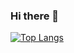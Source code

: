 ### Hi there 👋

[![Top Langs](https://github-readme-stats.vercel.app/api/top-langs/?username=woosi8)](https://github.com/anuraghazra/github-readme-stats)

<!--
**woosi8/woosi8** is a ✨ _special_ ✨ repository because its `README.md` (this file) appears on your GitHub profile.

Here are some ideas to get you started:

- 🔭 I’m currently working on ...
- 🌱 I’m currently learning ...
- 👯 I’m looking to collaborate on ...
- 🤔 I’m looking for help with ...
- 💬 Ask me about ...
- 📫 How to reach me: ...
- 😄 Pronouns: ...
- ⚡ Fun fact: ...
-->
